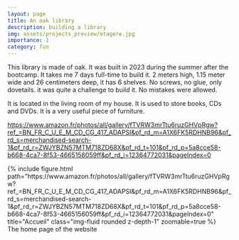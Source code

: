 ```yaml
---
layout: page
title: An oak library
description: building a library
img: assets/projects_preview/etagere.jpg
importance: 1
category: fun
---
```


This library is made of oak. It was built in 2023 during the summer after the bootcamp. It takes me 7 days full-time to build it. 2 meters high, 1.15 meter wide and 26 centimeters deep, it has 6 shelves. No screws, no glue, only dovetails. it was quite a challenge to build it. No mistakes were allowed.


It is located in the living room of my house. It is used to store books, CDs and DVDs. It is a very useful piece of furniture.

https://www.amazon.fr/photos/all/gallery/fTVRW3mrTtu6ruzGHVpRgw?ref_=BN_FR_C_U_E_M_CD_CG_417_ADAPSI&pf_rd_m=A1X6FK5RDHNB96&pf_rd_s=merchandised-search-1&pf_rd_r=ZWJYBZN57MTM718ZD68X&pf_rd_t=101&pf_rd_p=5a8cce58-b668-4ca7-8f53-4665156059ff&pf_rd_i=12364772031&pageIndex=0

<div class="row">
    <div class="col-sm mt-3 mt-md-0">
        {% include figure.html path="https://www.amazon.fr/photos/all/gallery/fTVRW3mrTtu6ruzGHVpRgw?ref_=BN_FR_C_U_E_M_CD_CG_417_ADAPSI&pf_rd_m=A1X6FK5RDHNB96&pf_rd_s=merchandised-search-1&pf_rd_r=ZWJYBZN57MTM718ZD68X&pf_rd_t=101&pf_rd_p=5a8cce58-b668-4ca7-8f53-4665156059ff&pf_rd_i=12364772031&pageIndex=0" title="Accueil" class="img-fluid rounded z-depth-1" zoomable=true %}
    </div>
</div>
<div class="caption">
    The home page of the website
</div>

